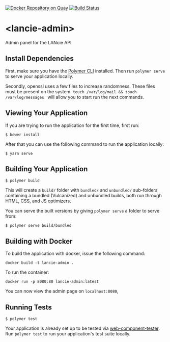 [![Docker Repository on Quay](https://quay.io/repository/areafiftylan/lancie-admin/status "Docker Repository on Quay")](https://quay.io/repository/areafiftylan/lancie-admin) [![Build Status](https://travis-ci.org/AreaFiftyLAN/lancie-admin.svg?branch=master)](https://travis-ci.org/AreaFiftyLAN/lancie-admin)
# \<lancie-admin\>

Admin panel for the LANcie API

## Install Dependencies

First, make sure you have the [Polymer CLI](https://www.npmjs.com/package/polymer-cli) installed. Then run `polymer serve` to serve your application locally.

Secondly, openssl uses a few files to increase randomness. These files must be present on the system. `touch /var/log/mail && touch /var/log/messages
` will allow you to start run the next commands.

## Viewing Your Application

If you are trying to run the application for the first time, first run:

```
$ bower install
```

After that you can use the following command to run the application locally:

```
$ yarn serve
```

## Building Your Application

```
$ polymer build
```

This will create a `build/` folder with `bundled/` and `unbundled/` sub-folders
containing a bundled (Vulcanized) and unbundled builds, both run through HTML,
CSS, and JS optimizers.

You can serve the built versions by giving `polymer serve` a folder to serve
from:

```
$ polymer serve build/bundled
```

## Building with Docker

To build the application with docker, issue the following command:
```
docker build -t lancie-admin .
```

To run the container:
```
docker run -p 8080:80 lancie-admin:latest
```

You can now view the admin page on `localhost:8080`,

## Running Tests

```
$ polymer test
```

Your application is already set up to be tested via [web-component-tester](https://github.com/Polymer/web-component-tester). Run `polymer test` to run your application's test suite locally.
